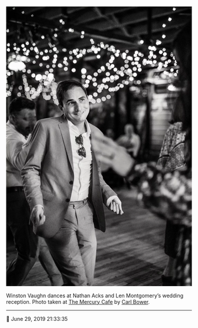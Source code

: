 ![Winston Vaughn dances](assets/abf1643eac818117c08db0ca3cf819e7.webp)

Winston Vaughn dances at Nathan Acks and Len Montgomery’s wedding reception. Photo taken at [The Mercury Cafe](http://mercurycafe.com/) by [Carl Bower](http://carlbowerphotos.com/).

- - - -

<span aria-hidden="true">📅</span> June 29, 2019 21:33:35
